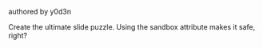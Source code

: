 authored by y0d3n

Create the ultimate slide puzzle.
Using the sandbox attribute makes it safe, right?
